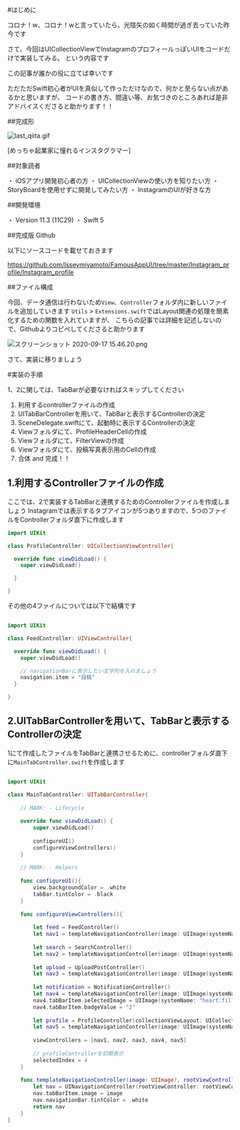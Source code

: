 #はじめに

コロナ！w、コロナ！wと言っていたら、光陰矢の如く時間が過ぎ去っていた昨今です

さて、今回はUICollectionViewでInstagramのプロフィールっぽいUIをコードだけで実装してみる。
という内容です

この記事が誰かの役に立てば幸いです

ただただSwift初心者がUIを真似して作っただけなので、何かと至らない点があるかと思いますが、
コードの書き方、間違い等、お気づきのところあれば是非アドバイスくださると助かります！！

##完成形

![last_qiita.gif](https://qiita-image-store.s3.ap-northeast-1.amazonaws.com/0/532395/abfe0c7a-483f-0f90-950b-5a6058c7c2f6.gif)

[めっちゃ起業家に憧れるインスタグラマー]

##対象読者

・ iOSアプリ開発初心者の方
・ UICollectionViewの使い方を知りたい方
・ StoryBoardを使用せずに開発してみたい方
・ InstagramのUIが好きな方

##開発環境

・ Version 11.3 (11C29)
・ Swift 5

##完成版 Github

以下にソースコードを載せておきます

https://github.com/Isseymiyamoto/FamousAppUI/tree/master/Instagram_profile/Instagram_profile

##ファイル構成

今回、データ通信は行わないため`View`、`Controller`フォルダ内に新しいファイルを追加していきます
`Utils` > `Extensions.swift`ではLayout関連の処理を簡素化するための関数を入れていますが、
こちらの記事では詳細を記述しないので、Githubよりコピペしてくださると助かります

![スクリーンショット 2020-09-17 15.46.20.png](https://qiita-image-store.s3.ap-northeast-1.amazonaws.com/0/532395/fb519665-6ad8-1735-6301-69b493fc5d89.png)

さて、実装に移りましょう

#実装の手順

1、2に関しては、TabBarが必要なければスキップしてください

1. 利用するcontrollerファイルの作成
2. UITabBarControllerを用いて、TabBarと表示するControllerの決定
3. SceneDelegate.swiftにて、起動時に表示するControllerの決定
4. Viewフォルダにて、ProfileHeaderCellの作成
5. Viewフォルダにて、FilterViewの作成
6. Viewフォルダにて、投稿写真表示用のCellの作成
7. 合体 and 完成！！


## 1.利用するControllerファイルの作成

ここでは、2で実装するTabBarと連携するためのControllerファイルを作成しましょう
Instagramでは表示するタブアイコンが5つありますので、5つのファイルをControllerフォルダ直下に作成します

```swift:ProfileController.swift
import UIKit

class ProfileController: UICollectionViewController{

  override func viewDidLoad() {
    super.viewDidLoad()

  }

}
```

その他の4ファイルについては以下で結構です

```swift:FeedController.swift

import UIKit

class FeedController: UIViewController{

  override func viewDidLoad() {
    super.viewDidLoad()

    // navigationBarに表示したい文字列を入れましょう
    navigation.item = "投稿"
  }

}
```

## 2.UITabBarControllerを用いて、TabBarと表示するControllerの決定

1にて作成したファイルをTabBarと連携させるために、controllerフォルダ直下に`MainTabController.swift`を作成します

```swift:MainTabController.swift

import UIKit

class MainTabController: UITabBarController{
    
    // MARK: - Lifecycle
    
    override func viewDidLoad() {
        super.viewDidLoad()
        
        configureUI()
        configureViewControllers()
    }
        
    // MARK: - Helpers
    
    func configureUI(){
        view.backgroundColor = .white
        tabBar.tintColor = .black
    }
    
    func configureViewControllers(){
        
        let feed = FeedController()
        let nav1 = templateNavigationController(image: UIImage(systemName: "house"), rootViewController: feed)
        
        let search = SearchController()
        let nav2 = templateNavigationController(image: UIImage(systemName: "magnifyingglass"), rootViewController: search)
        
        let upload = UploadPostController()
        let nav3 = templateNavigationController(image: UIImage(systemName: "plus.app"), rootViewController: upload)
        
        let notification = NotificationController()
        let nav4 = templateNavigationController(image: UIImage(systemName: "heart"), rootViewController: notification)
        nav4.tabBarItem.selectedImage = UIImage(systemName: "heart.fill")
        nav4.tabBarItem.badgeValue = "2"
        
        let profile = ProfileController(collectionViewLayout: UICollectionViewFlowLayout())
        let nav5 = templateNavigationController(image: UIImage(systemName: "person"), rootViewController: profile)
        
        viewControllers = [nav1, nav2, nav3, nav4, nav5]
        
        // profileControllerを初期表示
        selectedIndex = 4
    }
    
    func templateNavigationController(image: UIImage?, rootViewController: UIViewController) -> UINavigationController{
        let nav = UINavigationController(rootViewController: rootViewController)
        nav.tabBarItem.image = image
        nav.navigationBar.tintColor = .white
        return nav
    }
}
```













